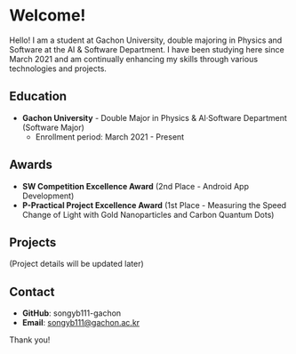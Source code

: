 # Welcome!

Hello! I am a student at Gachon University, double majoring in Physics and Software at the AI & Software Department. I have been studying here since March 2021 and am continually enhancing my skills through various technologies and projects.

## Education

- **Gachon University** - Double Major in Physics & AI·Software Department (Software Major)
  - Enrollment period: March 2021 - Present

## Awards

- **SW Competition Excellence Award** (2nd Place - Android App Development)
- **P-Practical Project Excellence Award** (1st Place - Measuring the Speed Change of Light with Gold Nanoparticles and Carbon Quantum Dots)

## Projects

(Project details will be updated later)

## Contact

- **GitHub**: songyb111-gachon
- **Email**: songyb111@gachon.ac.kr

Thank you!
